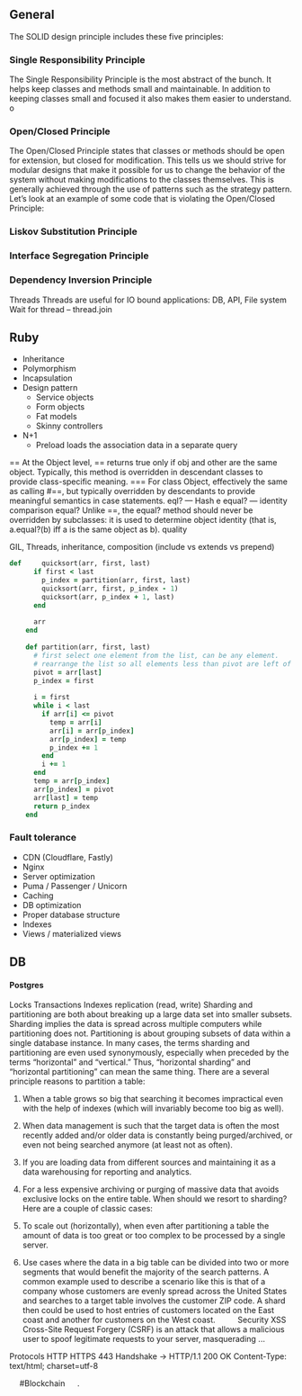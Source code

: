 ## General
 
 
The SOLID design principle includes these five principles:
### Single Responsibility Principle
The Single Responsibility Principle is the most abstract of the bunch. It helps keep classes and methods small and maintainable. In addition to keeping classes small and focused it also makes them easier to understand.
o	
### Open/Closed Principle
The Open/Closed Principle states that classes or methods should be open for extension, but closed for modification. This tells us we should strive for modular designs that make it possible for us to change the behavior of the system without making modifications to the classes themselves. This is generally achieved through the use of patterns such as the strategy pattern. Let’s look at an example of some code that is violating the Open/Closed Principle:
### Liskov Substitution Principle
### Interface Segregation Principle
### Dependency Inversion Principle

Threads
Threads are useful for IO bound applications: DB, API, File system
Wait for thread – thread.join	

## Ruby
* Inheritance
* Polymorphism
* Incapsulation
* Design pattern
  * Service objects
  * Form objects
  * Fat models
  * Skinny controllers
* N+1
  * Preload loads the association data in a separate query

== At the Object level, == returns true only if obj and other are the same object. Typically, this method is overridden in descendant classes to provide class-specific meaning.
=== For class Object, effectively the same as calling #==, but typically overridden by descendants to provide meaningful semantics in case statements.
eql? — Hash e equal? — identity comparison
equal? Unlike ==, the equal? method should never be overridden by subclasses: it is used to determine object identity (that is, a.equal?(b) iff a is the same object as b). quality

GIL, Threads, inheritance, composition (include vs extends vs prepend)


```ruby
def     quicksort(arr, first, last)
	  if first < last
	    p_index = partition(arr, first, last)
	    quicksort(arr, first, p_index - 1)
	    quicksort(arr, p_index + 1, last)
	  end
	
	  arr
	end
	
	def partition(arr, first, last)
	  # first select one element from the list, can be any element. 
	  # rearrange the list so all elements less than pivot are left of it, elements greater than pivot are right of it.
	  pivot = arr[last]
	  p_index = first
	
	  i = first
	  while i < last
	    if arr[i] <= pivot
	      temp = arr[i]
	      arr[i] = arr[p_index]
	      arr[p_index] = temp
	      p_index += 1
	    end
	    i += 1
	  end
	  temp = arr[p_index]
	  arr[p_index] = pivot
	  arr[last] = temp
	  return p_index
	end
```

### Fault tolerance

*	CDN (Cloudflare, Fastly)
*	Nginx
*	Server optimization
*	Puma / Passenger / Unicorn
*	Caching
*	DB optimization
*	Proper database structure
*	Indexes
*	Views / materialized views
 

## DB
#### Postgres
Locks
Transactions
Indexes
replication (read, write)
Sharding and partitioning are both about breaking up a large data set into smaller subsets. Sharding implies the data is spread across multiple computers while partitioning does not. Partitioning is about grouping subsets of data within a single database instance. In many cases, the terms sharding and partitioning are even used synonymously, especially when preceded by the terms “horizontal” and “vertical.” Thus, “horizontal sharding” and “horizontal partitioning” can mean the same thing.
There are a several principle reasons to partition a table:
1.	When a table grows so big that searching it becomes impractical even with the help of indexes (which will invariably become too big as well).
2.	When data management is such that the target data is often the most recently added and/or older data is constantly being purged/archived, or even not being searched anymore (at least not as often).
3.	If you are loading data from different sources and maintaining it as a data warehousing for reporting and analytics.
4.	For a less expensive archiving or purging of massive data that avoids exclusive locks on the entire table.
When should we resort to sharding?
Here are a couple of classic cases:

1.	To scale out (horizontally), when even after partitioning a table the amount of data is too great or too complex to be processed by a single server.
2.	Use cases where the data in a big table can be divided into two or more segments that would benefit the majority of the search patterns. A common example used to describe a scenario like this is that of a company whose customers are evenly spread across the United States and searches to a target table involves the customer ZIP code. A shard then could be used to host entries of customers located on the East coast and another for customers on the West coast.
 
 
Security
XSS
Cross-Site Request Forgery (CSRF) is an attack that allows a malicious user to spoof legitimate requests to your server, masquerading ...
 
Protocols
HTTP
HTTPS 443
Handshake -> 
HTTP/1.1 200 OK
Content-Type: text/html; charset=utf-8

 
#Blockchain
 
.
